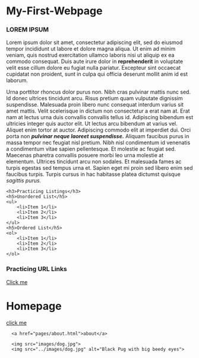 # My-First-Webpage<!DOCTYPE html>
<html lang=""en">
  <head>
    <meta charset="UTF-8">
    <title>Grant's First Webpage</title>
  </head>

  <body> 
    <h3>LOREM IPSUM</h3>
    <p>
        Lorem ipsum dolor sit amet, consectetur adipiscing elit, 
        sed do eiusmod tempor incididunt ut labore et dolore magna 
        aliqua. Ut enim ad minim veniam, quis nostrud exercitation 
        ullamco laboris nisi ut aliquip ex ea commodo consequat. 
        Duis aute irure dolor in <strong>reprehenderit</strong> in 
        voluptate velit esse cillum dolore eu fugiat nulla pariatur. 
        Excepteur sint occaecat cupidatat non proident, sunt in 
        culpa qui officia deserunt mollit anim id est laborum.
    </p>
    <p>
        Urna porttitor rhoncus dolor purus non. Nibh cras pulvinar 
        mattis nunc sed. Id donec ultrices tincidunt arcu. Risus 
        pretium quam vulputate dignissim suspendisse. Malesuada 
        proin libero nunc consequat interdum varius sit amet mattis. 
        Velit scelerisque in dictum non consectetur a erat nam at. 
        Erat nam at lectus urna duis convallis convallis tellus id. 
        Adipiscing bibendum est ultricies integer quis auctor elit. 
        Ut lectus arcu bibendum at varius vel. Aliquet enim tortor 
        at auctor. Adipiscing commodo elit at imperdiet dui. 
        Orci porta non <strong><em>pulvinar neque laoreet suspendisse.</em></strong> 
        Aliquam faucibus purus in massa tempor nec feugiat nisl 
        pretium. Nibh nisl condimentum id venenatis a condimentum 
        vitae sapien pellentesque. Et molestie ac feugiat sed. 
        Maecenas pharetra convallis posuere morbi leo urna molestie 
        at elementum. Ultrices tincidunt arcu non sodales. Et 
        malesuada fames ac turpis egestas sed tempus urna et. 
        Sapien eget mi proin sed libero enim sed faucibus turpis. 
        Turpis cursus in hac habitasse platea dictumst quisque 
        <em>sagittis purus.</em>
    </p>
 
    <h3>Practicing Listings</h3>
    <h5>Unordered List</h5>
    <ul>
        <li>Item 1</li>
        <li>Item 2</li>
        <li>Item 3</li>
    </ul>
    <h5>Ordered List</h5>
    <ol>
        <li>Item 1</li>
        <li>Item 2</li>
        <li>Item 3</li>
    </ol>
  </body>
  <body>
    <h3>Practicing URL Links</h3>
    <a href="https://www.theodinproject.com/about">Click me</a>
  </body>
  <body>
    <h1>Homepage</h1>
      <a href="https://www.theodinproject.com/about">click me</a>
  
      <a href="pages/about.html">about</a>

      <img src="images/dog.jpg">
      <img src="../images/dog.jpg" alt="Black Pug with big beedy eyes"> 
  </body>
</html>
